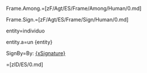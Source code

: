 Frame.Among.=[zF/Agt/ES/Frame/Among/Human/0.md]

Frame.Sign.=[zF/Agt/ES/Frame/Sign/Human/0.md]

entity=individuo

entity.a=un {entity}

SignBy=By: <u>{xSignature}</u>

=[zID/ES/0.md]
